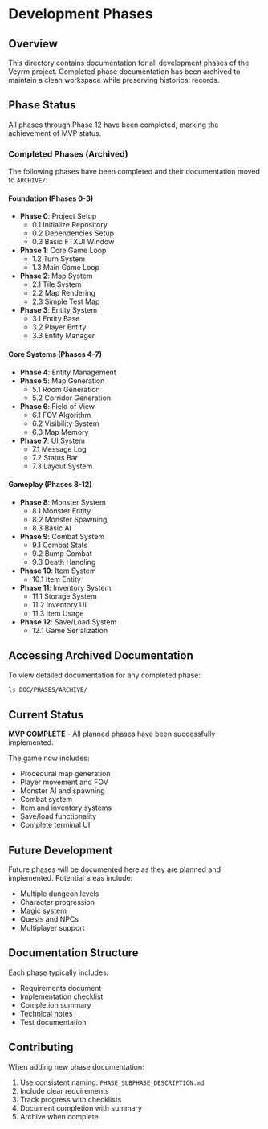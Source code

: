 # Development Phases

## Overview

This directory contains documentation for all development phases of the Veyrm project. Completed phase documentation has been archived to maintain a clean workspace while preserving historical records.

## Phase Status

All phases through Phase 12 have been completed, marking the achievement of MVP status.

### Completed Phases (Archived)

The following phases have been completed and their documentation moved to `ARCHIVE/`:

#### Foundation (Phases 0-3)
- **Phase 0**: Project Setup
  - 0.1 Initialize Repository
  - 0.2 Dependencies Setup
  - 0.3 Basic FTXUI Window
- **Phase 1**: Core Game Loop
  - 1.2 Turn System
  - 1.3 Main Game Loop
- **Phase 2**: Map System
  - 2.1 Tile System
  - 2.2 Map Rendering
  - 2.3 Simple Test Map
- **Phase 3**: Entity System
  - 3.1 Entity Base
  - 3.2 Player Entity
  - 3.3 Entity Manager

#### Core Systems (Phases 4-7)
- **Phase 4**: Entity Management
- **Phase 5**: Map Generation
  - 5.1 Room Generation
  - 5.2 Corridor Generation
- **Phase 6**: Field of View
  - 6.1 FOV Algorithm
  - 6.2 Visibility System
  - 6.3 Map Memory
- **Phase 7**: UI System
  - 7.1 Message Log
  - 7.2 Status Bar
  - 7.3 Layout System

#### Gameplay (Phases 8-12)
- **Phase 8**: Monster System
  - 8.1 Monster Entity
  - 8.2 Monster Spawning
  - 8.3 Basic AI
- **Phase 9**: Combat System
  - 9.1 Combat Stats
  - 9.2 Bump Combat
  - 9.3 Death Handling
- **Phase 10**: Item System
  - 10.1 Item Entity
- **Phase 11**: Inventory System
  - 11.1 Storage System
  - 11.2 Inventory UI
  - 11.3 Item Usage
- **Phase 12**: Save/Load System
  - 12.1 Game Serialization

## Accessing Archived Documentation

To view detailed documentation for any completed phase:

```bash
ls DOC/PHASES/ARCHIVE/
```

## Current Status

**MVP COMPLETE** - All planned phases have been successfully implemented.

The game now includes:
- Procedural map generation
- Player movement and FOV
- Monster AI and spawning
- Combat system
- Item and inventory systems
- Save/load functionality
- Complete terminal UI

## Future Development

Future phases will be documented here as they are planned and implemented. Potential areas include:
- Multiple dungeon levels
- Character progression
- Magic system
- Quests and NPCs
- Multiplayer support

## Documentation Structure

Each phase typically includes:
- Requirements document
- Implementation checklist
- Completion summary
- Technical notes
- Test documentation

## Contributing

When adding new phase documentation:
1. Use consistent naming: `PHASE_SUBPHASE_DESCRIPTION.md`
2. Include clear requirements
3. Track progress with checklists
4. Document completion with summary
5. Archive when complete